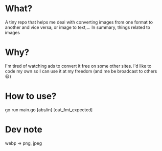 # What?

A tiny repo that helps me deal with converting images from one format to another and vice versa, or image to text,... In summary, things related to images

# Why?

I'm tired of watching ads to convert it free on some other sites. I'd like to code my own so I can use it at my freedom (and me be broadcast to others 😃)

# How to use?

go run main.go [abs/in] [out_fmt_expected]

# Dev note

webp -> png, jpeg
